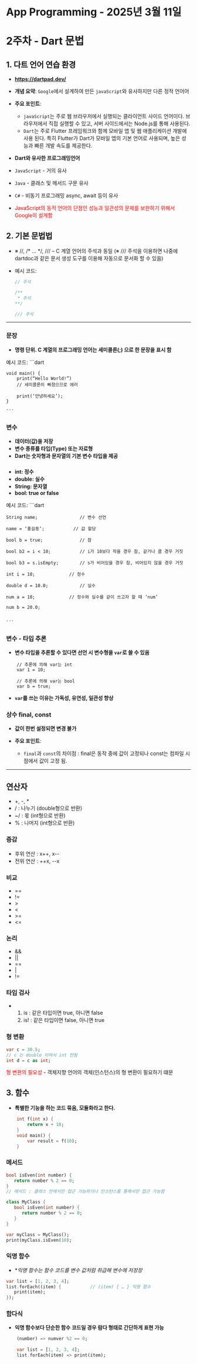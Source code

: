 # App Programming - 2025년 3월 11일
# 2주차 - Dart 문법
#### 


## 1. 다트 언어 연습 환경
- **https://dartpad.dev/**


- **개념 요약**: `Google`에서 설계하여 만든 `javaScript`와 유사하지만 다른 정적 언어어
- **주요 포인트**:
  - `javaScript`는 주로 웹 브라우저에서 실행되는 클라이언트 사이드 언어이다. 브라우저에서 직접 실행할 수 있고, 서버 사이드에서는 Node.js를 통해 사용된다.
  - `Dart`는 주로 Flutter 프레임워크와 함께 모바일 앱 및 웹 애플리케이션 개발에 사용 된다. 특히 Flutter가 Dart가 모바일 앱의 기본 언어로 사용되며, 높은 성능과 빠른 개발 속도를 제공한다.

- **Dart와 유사한 프로그래밍언어**
- `JavaScript` - 거의 유사
- `Java` - 클래스 및 메서드 구문 유사
- `C#` - 비동기 프로그래밍 async, await 등이 유사
- <span style="color: red;">JavaScript의 동적 언어의 단점인 성능과 일관성의 문제를 보완하기 위해서 Google이 설계함</span>

## 2. 기본 문법법
  - ※ //, /* … */, /// – C 계열 언어의 주석과 동일  (※ /// 주석을 이용하면 나중에 dartdoc과 같은 문서 생성 도구를 이용해 자동으로 문서화 할 수 있음)

  
  - 예시 코드:
    ```javascript
    // 주석

    /**
     * 주석
    **/

    /// 주석
    ```
---
### 문장
- **명령 단위. C 계열의 프로그래밍 언어는 세미콜론(;) 으로 한 문장을 표시 함**

 예시 코드:
    ```dart

    void main() {
        print(“Hello World!”)    
        // 세미콜론이 빠졌으므로 에러

        print(‘안녕하세요’);
    }

    ```

### 변수
- **데이터(값)을 저장**
- **변수 종류를 타입(Type) 또는 자료형**
- **Dart는 숫자형과 문자열의 기본 변수 타입을 제공**

###
-  **int: 정수**
-  **double: 실수**
-  **String: 문자열**
-  **bool: true or false**

예시 코드:
    ```dart

    String name;				// 변수 선언

    name = ‘홍길동’;			// 값 할당

    bool b = true;				// 참

    bool b2 = i < 10;			// i가 10보다 작을 경우 참, 같거나 클 경우 거짓

    bool b3 = s.isEmpty;		// s가 비어있을 경우 참, 비어있지 않을 경우 거짓

    int i = 10;				// 정수

    double d = 10.0;			// 실수

    num a = 10;				// 정수와 실수를 같이 쓰고자 할 때 ‘num’

    num b = 20.0;


    ```
### 변수 - 타입 추론
- **변수 타입을 추론할 수 있다면 선언 시 변수형을 `var`로 쓸 수 있음**
```
    // 추론에 의해 var는 int
    var 1 = 10;

    // 추론에 의해 var는 bool
    var b = true;
```
- **`var`를 쓰는 이유는 가독성, 유연성, 일관성 향상**

### 상수 final, const
- **값이 한번 설정되면 변경 불가**

- **주요 포인트**:
  - `final`과 `const`의 차이점 : final은 동작 중에 값이 고정되나 const는 컴파일 시점에서 값이 고정 됨.
---

## 연산자

- +, -, *
- / : 나누기 (double형으로 반환)
- ~/ : 몫 (int형으로 반환)
- % : 나머지 (int형으로 반환)

### 증감 
- 후위 연산 : x++, x--
- 전위 연산 : ++x, --x

### 비교 
- ==
- !=
- \>
- <
- \>= 
- <=

### 논리
- &&
- ||
- ==
- |
- !=

### 타입 검사
- 1. is : 같은 타입이면 true, 아니면 false
    2. is! : 같은 타입이면 false, 아니면 true

### 형 변환

``` dart
var c = 30.5;
// c 는 double 이여서 int 안됨
int d = c as int;
```
<span style="color: red;">형 변환의 필요성</span> - 객체지향 언어의 객체(인스턴스)의 형 변환이 필요하기 떄문

## 3. 함수
- **특별한 기능을 하는 코드 묶음, 모듈화라고 한다.**

``` dart
    int f(int x) {
        return x + 10;
    }
    void main() {
        var result = f(10);
    }
```

### 메서드


``` dart
bool isEven(int number) {
   return number % 2 == 0;
}
// 메서드 : 클래스 안에서만 접근 가능하거나 인스턴스를 통해서만 접근 가능함

class MyClass {
   bool isEven(int number) {
      return number % 2 == 0;
   }
}

var myClass = MyClass();
print(myClass.isEven(10);
```

### 익명 함수
- **익명 함수는 함수 코드를 변수 값처럼 취급해 변수에 저장장*

``` dart
var list = [1, 2, 3, 4];
list.forEach((item) {			// (item) { … } 익명 함수
   print(item);
});
```

### 함다식
- **익명 함수보다 단순한 함수 코드일 경우 람다 형태로 간단하게 표현 가능**

```dart
    (number) => numver %2 == 0;
    
    var list = [1, 2, 3, 4];
    list.forEach(item) => print(item);
```

